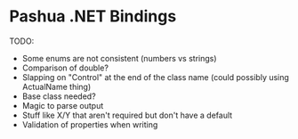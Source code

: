 # Pashua .NET Bindings

TODO:
* Some enums are not consistent (numbers vs strings)
* Comparison of double?
* Slapping on "Control" at the end of the class name (could possibly using ActualName thing)
* Base class needed?
* Magic to parse output
* Stuff like X/Y that aren't required but don't have a default
* Validation of properties when writing
